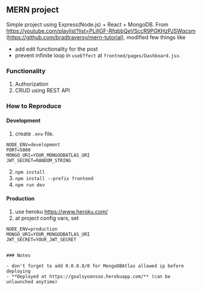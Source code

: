 ## MERN project

Simple project using Express(Node.js) + React + MongoDB.
From https://youtube.com/playlist?list=PLillGF-RfqbbQeVSccR9PGKHzPJSWqcsm (https://github.com/bradtraversy/mern-tutorial), modified few things like

- add edit functionality for the post
- prevent infinite loop in `useEffect` at `frontned/pages/Dashboard.jsx`.

### Functionality

1. Authorization
2. CRUD using REST API

### How to Reproduce


#### Development
1. create `.env` file.
```
NODE_ENV=development
PORT=5000
MONGO_URI=YOUR_MONGODBATLAS_URI
JWT_SECRET=RANDOM_STRING
```
2. `npm install`
3. `npm install --prefix frontend`
4. `npm run dev`

#### Production
1. use heroku https://www.heroku.com/
2. at project config vars, set
```
NODE_ENV=production
MONGO_URI=YOUR_MONGODBATLAS_URI
JWT_SECRET=YOUR_JWT_SECRET
```
```

### Notes

- don't forget to add 0.0.0.0/0 for MongoDBAtlas allowed ip before deploying
- **Deployed at https://goalsyoonsoo.herokuapp.com/** (can be unlaunched anytime)
